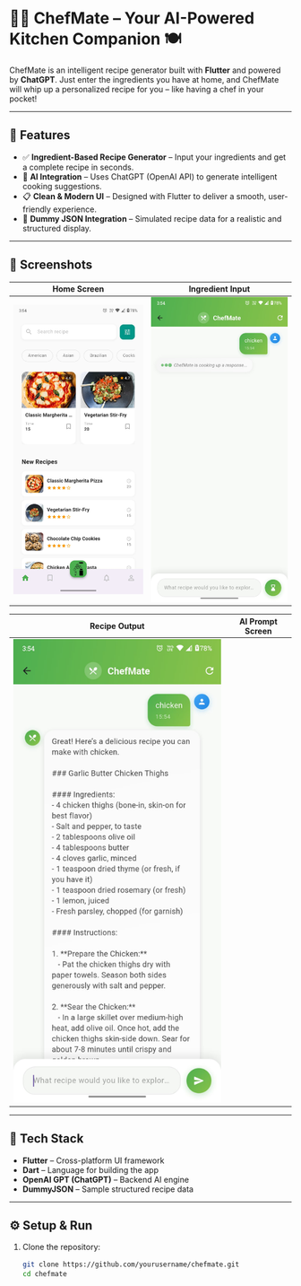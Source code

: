 # 👨‍🍳 ChefMate – Your AI-Powered Kitchen Companion 🍽️

ChefMate is an intelligent recipe generator built with **Flutter** and powered by **ChatGPT**. Just enter the ingredients you have at home, and ChefMate will whip up a personalized recipe for you – like having a chef in your pocket!

---

## 🚀 Features

- ✅ **Ingredient-Based Recipe Generator** – Input your ingredients and get a complete recipe in seconds.
- 🧠 **AI Integration** – Uses ChatGPT (OpenAI API) to generate intelligent cooking suggestions.
- 📋 **Clean & Modern UI** – Designed with Flutter to deliver a smooth, user-friendly experience.
- 🍛 **Dummy JSON Integration** – Simulated recipe data for a realistic and structured display.

---

## 📸 Screenshots

| Home Screen | Ingredient Input |
|-------------|------------------|
| ![Home](screenshots/screen2.jpg) | ![Input](screenshots/screen3.jpg) |

| Recipe Output | AI Prompt Screen |
|----------------|------------------|
| ![Recipe](screenshots/screen1.jpg) |


---

## 🧰 Tech Stack

- **Flutter** – Cross-platform UI framework
- **Dart** – Language for building the app
- **OpenAI GPT (ChatGPT)** – Backend AI engine
- **DummyJSON** – Sample structured recipe data

---

## ⚙️ Setup & Run

1. Clone the repository:
   ```bash
   git clone https://github.com/yourusername/chefmate.git
   cd chefmate
